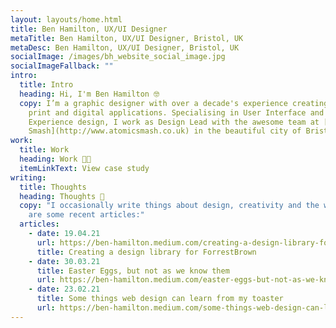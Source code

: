 ```yaml
---
layout: layouts/home.html
title: Ben Hamilton, UX/UI Designer
metaTitle: Ben Hamilton, UX/UI Designer, Bristol, UK
metaDesc: Ben Hamilton, UX/UI Designer, Bristol, UK
socialImage: /images/bh_website_social_image.jpg
socialImageFallback: ""
intro:
  title: Intro
  heading: Hi, I'm Ben Hamilton 🤓
  copy: I’m a graphic designer with over a decade's experience creating works for
    print and digital applications. Specialising in User Interface and User
    Experience design, I work as Design Lead with the awesome team at [Atomic
    Smash](http://www.atomicsmash.co.uk) in the beautiful city of Bristol, UK
work:
  title: Work
  heading: Work 👨‍🍳
  itemLinkText: View case study
writing:
  title: Thoughts
  heading: Thoughts 🧠
  copy: "I occasionally write things about design, creativity and the web. Here
    are some recent articles:"
  articles:
    - date: 19.04.21
      url: https://ben-hamilton.medium.com/creating-a-design-library-for-forrestbrown-6d7bf727bfba
      title: Creating a design library for ForrestBrown
    - date: 30.03.21
      title: Easter Eggs, but not as we know them
      url: https://ben-hamilton.medium.com/easter-eggs-but-not-as-we-know-them-8a25864d6d6b
    - date: 23.02.21
      title: Some things web design can learn from my toaster
      url: https://ben-hamilton.medium.com/some-things-web-design-can-learn-from-my-toaster-72741edd2540
---
```

